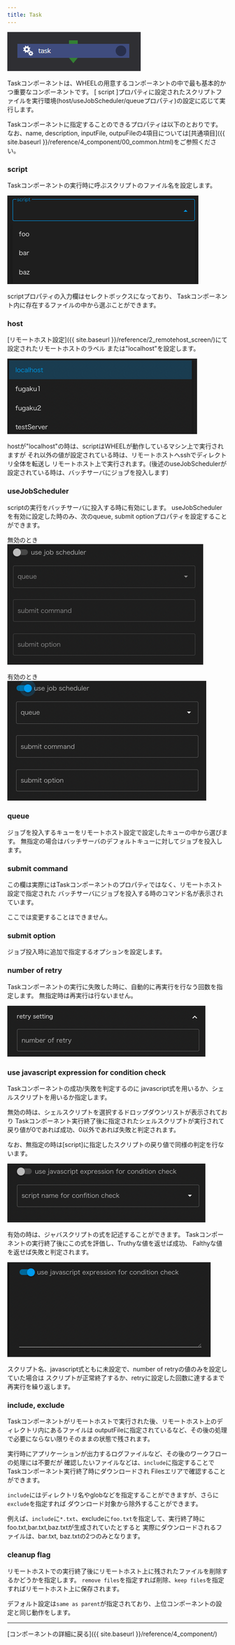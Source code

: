 ```yaml
---
title: Task
---
```


![img](./img/task.png "task")

Taskコンポーネントは、WHEELの用意するコンポーネントの中で最も基本的かつ重要なコンポーネントです。
[ script ]プロパティに設定されたスクリプトファイルを実行環境(host/useJobScheduler/queueプロパティ)の設定に応じて実行します。

Taskコンポーネントに指定することのできるプロパティは以下のとおりです。
なお、name, description, inputFile, outpuFileの4項目については[共通項目]({{ site.baseurl }}/reference/4_component/00_common.html)をご参照ください。

### script
Taskコンポーネントの実行時に呼ぶスクリプトのファイル名を設定します。

![img](./img/task_script.png "task_script")

scriptプロパティの入力欄はセレクトボックスになっており、
Taskコンポーネント内に存在するファイルの中から選ぶことができます。

### host
[リモートホスト設定]({{ site.baseurl }}/reference/2_remotehost_screen/)にて設定されたリモートホストのラベル
または"localhost"を設定します。

![img](./img/task_host.png "task_host")

hostが"localhost"の時は、scriptはWHEELが動作しているマシン上で実行されますが
それ以外の値が設定されている時は、リモートホストへsshでディレクトリ全体を転送し
リモートホスト上で実行されます。(後述のuseJobSchedulerが設定されている時は、バッチサーバにジョブを投入します)

### useJobScheduler
scriptの実行をバッチサーバに投入する時に有効にします。
useJobSchedulerを有効に設定した時のみ、次のqueue, submit optionプロパティを設定することができます。

無効のとき
![img](./img/task_jobScheduler_disable.png "task_jobScheduler_disable")

有効のとき
![img](./img/task_jobScheduler_enable.png "task_jobScheduler_enable")

### queue
ジョブを投入するキューをリモートホスト設定で設定したキューの中から選びます。
無指定の場合はバッチサーバのデフォルトキューに対してジョブを投入します。

### submit command
この欄は実際にはTaskコンポーネントのプロパティではなく、リモートホスト設定で指定された
バッチサーバにジョブを投入する時のコマンド名が表示されています。

ここでは変更することはできません。

### submit option
ジョブ投入時に追加で指定するオプションを設定します。

### number of retry
Taskコンポーネントの実行に失敗した時に、自動的に再実行を行なう回数を指定します。
無指定時は再実行は行ないません。

![img](./img/task_num_retry.png "task_number_of_retry")

### use javascript expression for condition check
Taskコンポーネントの成功/失敗を判定するのに
javascript式を用いるか、シェルスクリプトを用いるか指定します。

無効の時は、シェルスクリプトを選択するドロップダウンリストが表示されており
Taskコンポーネント実行終了後に指定されたシェルスクリプトが実行されて
戻り値が0であれば成功、0以外であれば失敗と判定されます。

なお、無指定の時は[script]に指定したスクリプトの戻り値で同様の判定を行ないます。

![img](./img/task_retry_expression_disable.png "task_retry_expression_disable")

有効の時は、ジャバスクリプトの式を記述することができます。
Taskコンポーネントの実行終了後にこの式を評価し、Truthyな値を返せば成功、
Falthyな値を返せば失敗と判定されます。

![img](./img/task_retry_expression_enable.png "task_retry_expression_enable")

スクリプト名、javascript式ともに未設定で、number of retryの値のみを設定していた場合は
スクリプトが正常終了するか、retryに設定した回数に達するまで再実行を繰り返します。

### include, exclude
Taskコンポーネントがリモートホストで実行された後、リモートホスト上のディレクトリ内にあるファイルは
outputFileに指定されているなど、その後の処理で必要にならない限りそのままの状態で残されます。

実行時にアプリケーションが出力するログファイルなど、その後のワークフローの処理には不要だが
確認したいファイルなどは、`include`に指定することでTaskコンポーネント実行終了時にダウンロードされ
Filesエリアで確認することができます。

`include`にはディレクトリ名やglobなどを指定することができますが、さらに`exclude`を指定すれば
ダウンロード対象から除外することができます。

例えば、`include`に`*.txt`、excludeに`foo.txt`を指定して、実行終了時にfoo.txt,bar.txt,baz.txtが生成されていたとすると
実際にダウンロードされるファイルは、bar.txt, baz.txtの2つのみとなります。

### cleanup flag
リモートホストでの実行終了後にリモートホスト上に残されたファイルを削除するかどうかを指定します。
`remove files`を指定すれば削除、`keep files`を指定すればリモートホスト上に保存されます。

デフォルト設定は`same as parent`が指定されており、上位コンポーネントの設定と同じ動作をします。

--------
[コンポーネントの詳細に戻る]({{ site.baseurl }}/reference/4_component/)

